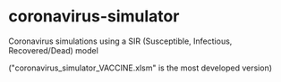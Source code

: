 # coronavirus-simulator
Coronavirus simulations using a SIR (Susceptible, Infectious, Recovered/Dead) model

("coronavirus_simulator_VACCINE.xlsm" is the most developed version)
